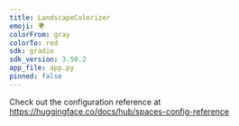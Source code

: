```yaml
---
title: LandscapeColorizer
emoji: 🌍
colorFrom: gray
colorTo: red
sdk: gradio
sdk_version: 3.50.2
app_file: app.py
pinned: false
---
```


Check out the configuration reference at https://huggingface.co/docs/hub/spaces-config-reference
